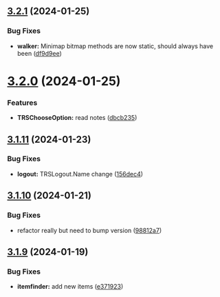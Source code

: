 ## [3.2.1](https://github.com/Torwent/SRL-T/compare/v3.2.0...v3.2.1) (2024-01-25)


### Bug Fixes

* **walker:** Minimap bitmap methods are now static, should always have been ([df9d9ee](https://github.com/Torwent/SRL-T/commit/df9d9ee54b56ca0ad5f70fd347a88d0e99634ee2))



# [3.2.0](https://github.com/Torwent/SRL-T/compare/v3.1.11...v3.2.0) (2024-01-25)


### Features

* **TRSChooseOption:** read notes ([dbcb235](https://github.com/Torwent/SRL-T/commit/dbcb2359182a174a2cbf60b535b3aef6adb28675))



## [3.1.11](https://github.com/Torwent/SRL-T/compare/v3.1.10...v3.1.11) (2024-01-23)


### Bug Fixes

* **logout:** TRSLogout.Name change ([156dec4](https://github.com/Torwent/SRL-T/commit/156dec4f1b8a8d96373c562441b260415de2df9a))



## [3.1.10](https://github.com/Torwent/SRL-T/compare/v3.1.9...v3.1.10) (2024-01-21)


### Bug Fixes

* refactor really but need to bump version ([98812a7](https://github.com/Torwent/SRL-T/commit/98812a79e113a952250a6a40977699e5c892d1fe))



## [3.1.9](https://github.com/Torwent/SRL-T/compare/v3.1.8...v3.1.9) (2024-01-19)


### Bug Fixes

* **itemfinder:** add new items ([e371923](https://github.com/Torwent/SRL-T/commit/e371923a7701811e5db5d502fca8bce9acc38583))



